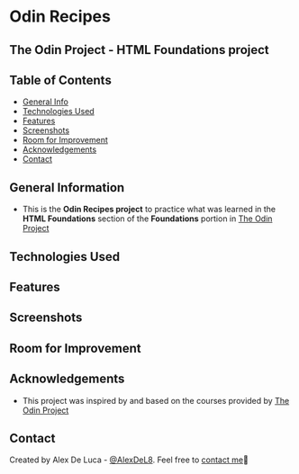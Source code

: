 # Odin Recipes
## The Odin Project - HTML Foundations project

## Table of Contents
* [General Info](#general-information)
* [Technologies Used](#technologies-used)
* [Features](#features)
* [Screenshots](#screenshots)
* [Room for Improvement](#room-for-imporovement)
* [Acknowledgements](#acknowledgements)
* [Contact](#contacts)


## General Information
- This is the **Odin Recipes project** to practice what was learned in the **HTML Foundations** section of the **Foundations** portion in [The Odin Project](https://www.theodinproject.com/dashboard)

## Technologies Used


## Features


## Screenshots


## Room for Improvement


## Acknowledgements
- This project was inspired by and based on the courses provided by [The Odin Project](https://www.theodinproject.com/dashboard)

## Contact
Created by Alex De Luca - [@AlexDeL8](https://github.com/AlexDeL8). Feel free to [contact me](mailto:alexnaj88@gmail.com)📧
